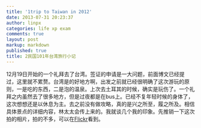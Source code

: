 ```yaml
---
title: '1trip to Taiwan in 2012'
date: 2013-07-31 20:23:37
author: linpx
categories: life xp exam
comments: true
layout: post
markup: markdown
published: true
title: 2民国101年台湾旅行小记
---
```

12月19日开始的一个礼拜去了台湾。签证的申请是一大问题，前面博文已经提过，这里就不累赘。台湾是的好地方啊，出发之前就已经很明确了这次游玩的原则，一是吃的东西，二是泡的温泉。上次去土耳其的时候，确实是玩伤了。一个礼拜之内虽然去了很多地方，但是过夜都是在bus上。已经不复年轻时候的身体了，这次想想还是以休息为主。去之前没有做攻略，真的是兴之所至，履之所及。相信具体景点的详细内容，林太太会传上来的。我就谈几个我的印象。先推销一下这次拍的相片，拍的不多，可以在[Flickr](
http://www.flickr.com/photos/pennyg/sets/72157632337631410/)看到。
